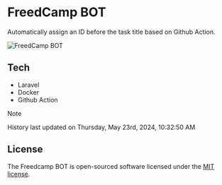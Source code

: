 # FreedCamp BOT

Automatically assign an ID before the task title based on Github Action.

![FreedCamp BOT](https://repository-images.githubusercontent.com/737932867/7d34798b-2680-471c-b089-a78a718d3d6a)

## Tech

- Laravel
- Docker
- Github Action

> [!NOTE]  
> History last updated on Thursday, May 23rd, 2024, 10:32:50 AM

## License

The Freedcamp BOT is open-sourced software licensed under the [MIT license](https://opensource.org/licenses/MIT).

